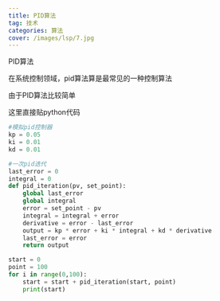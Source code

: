 ```yaml
---
title: PID算法
tag: 技术
categories: 算法
cover: /images/lsp/7.jpg
---
```


PID算法
<!--more-->

在系统控制领域，pid算法算是最常见的一种控制算法

由于PID算法比较简单

这里直接贴python代码


``` python
#模拟pid控制器
kp = 0.05
ki = 0.01
kd = 0.01

#一次pid迭代
last_error = 0
integral = 0
def pid_iteration(pv, set_point):
    global last_error
    global integral
    error = set_point - pv
    integral = integral + error
    derivative = error - last_error
    output = kp * error + ki * integral + kd * derivative
    last_error = error
    return output

start = 0
point = 100
for i in range(0,100):
    start = start + pid_iteration(start, point)
    print(start)
```








